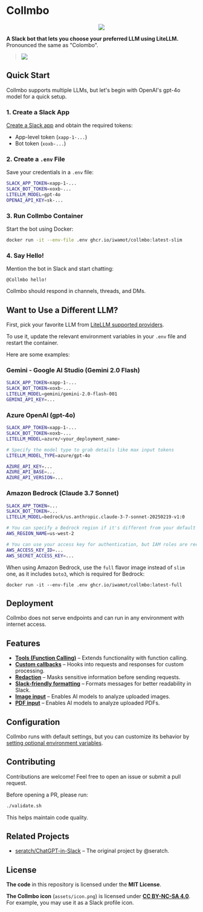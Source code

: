 # Collmbo

<p align="center">
  <img src="https://github.com/user-attachments/assets/b13da1c7-5d2f-4ad3-8c5b-9ef4e500deb8">
</p>

**A Slack bot that lets you choose your preferred LLM using LiteLLM.** Pronounced the same as "Colombo".

> ![](https://github.com/user-attachments/assets/a377b868-3673-4798-b415-44e674cf7ae6)

## Quick Start

Collmbo supports multiple LLMs, but let's begin with OpenAI's gpt-4o model for a quick setup.

### 1. Create a Slack App

[Create a Slack app](https://github.com/iwamot/collmbo/wiki/Creating-a-Slack-App) and obtain the required tokens:

- App-level token (`xapp-1-...`)
- Bot token (`xoxb-...`)

### 2. Create a `.env` File

Save your credentials in a `.env` file:

```sh
SLACK_APP_TOKEN=xapp-1-...
SLACK_BOT_TOKEN=xoxb-...
LITELLM_MODEL=gpt-4o
OPENAI_API_KEY=sk-...
```

### 3. Run Collmbo Container

Start the bot using Docker:

```sh
docker run -it --env-file .env ghcr.io/iwamot/collmbo:latest-slim
```

### 4. Say Hello!

Mention the bot in Slack and start chatting:

```
@Collmbo hello!
```

Collmbo should respond in channels, threads, and DMs.

## Want to Use a Different LLM?

First, pick your favorite LLM from [LiteLLM supported providers](https://docs.litellm.ai/docs/providers).

To use it, update the relevant environment variables in your `.env` file and restart the container.

Here are some examples:

### Gemini - Google AI Studio (Gemini 2.0 Flash)

```sh
SLACK_APP_TOKEN=xapp-1-...
SLACK_BOT_TOKEN=xoxb-...
LITELLM_MODEL=gemini/gemini-2.0-flash-001
GEMINI_API_KEY=...
```

### Azure OpenAI (gpt-4o)

```sh
SLACK_APP_TOKEN=xapp-1-...
SLACK_BOT_TOKEN=xoxb-...
LITELLM_MODEL=azure/<your_deployment_name>

# Specify the model type to grab details like max input tokens
LITELLM_MODEL_TYPE=azure/gpt-4o

AZURE_API_KEY=...
AZURE_API_BASE=...
AZURE_API_VERSION=...
```

### Amazon Bedrock (Claude 3.7 Sonnet)

```sh
SLACK_APP_TOKEN=...
SLACK_BOT_TOKEN=...
LITELLM_MODEL=bedrock/us.anthropic.claude-3-7-sonnet-20250219-v1:0

# You can specify a Bedrock region if it's different from your default AWS region
AWS_REGION_NAME=us-west-2

# You can use your access key for authentication, but IAM roles are recommended
AWS_ACCESS_KEY_ID=...
AWS_SECRET_ACCESS_KEY=...
```

When using Amazon Bedrock, use the `full` flavor image instead of `slim` one, as it includes `boto3`, which is required for Bedrock:

```
docker run -it --env-file .env ghcr.io/iwamot/collmbo:latest-full
```

## Deployment

Collmbo does not serve endpoints and can run in any environment with internet access.

## Features

- **[Tools (Function Calling)](https://github.com/iwamot/collmbo/wiki/Tools-(Function-Calling))** – Extends functionality with function calling.
- **[Custom callbacks](https://github.com/iwamot/collmbo/wiki/Custom-callbacks)** – Hooks into requests and responses for custom processing.
- **[Redaction](https://github.com/iwamot/collmbo/wiki/Redaction)** – Masks sensitive information before sending requests.
- **[Slack-friendly formatting](https://github.com/iwamot/collmbo/wiki/Slack%E2%80%90friendly-formatting)** – Formats messages for better readability in Slack.
- **[Image input](https://github.com/iwamot/collmbo/wiki/Image-input)** – Enables AI models to analyze uploaded images.
- **[PDF input](https://github.com/iwamot/collmbo/wiki/PDF-input)** – Enables AI models to analyze uploaded PDFs.

## Configuration

Collmbo runs with default settings, but you can customize its behavior by [setting optional environment variables](https://github.com/iwamot/collmbo/wiki/Optional-Settings).

## Contributing

Contributions are welcome! Feel free to open an issue or submit a pull request.

Before opening a PR, please run:

```sh
./validate.sh
```

This helps maintain code quality.

## Related Projects

- [seratch/ChatGPT-in-Slack](https://github.com/seratch/ChatGPT-in-Slack) – The original project by @seratch.

## License

**The code** in this repository is licensed under the **MIT License**.

**The Collmbo icon** (`assets/icon.png`) is licensed under **[CC BY-NC-SA 4.0](https://creativecommons.org/licenses/by-nc-sa/4.0/)**. For example, you may use it as a Slack profile icon.
